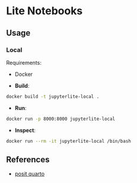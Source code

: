 # Lite Notebooks

## Usage

### Local

Requirements:

- Docker

- **Build**:

```sh
docker build -t jupyterlite-local .
```

- **Run**:

```sh
docker run -p 8000:8000 jupyterlite-local
```

- **Inspect**:

```sh
docker run --rm -it jupyterlite-local /bin/bash
```

## References

- [posit quarto](https://www.youtube.com/watch?v=_VKxTPWDhA4&list=PL9HYL-VRX0oQZPzhJR022G_bV4vynT4Ol)
